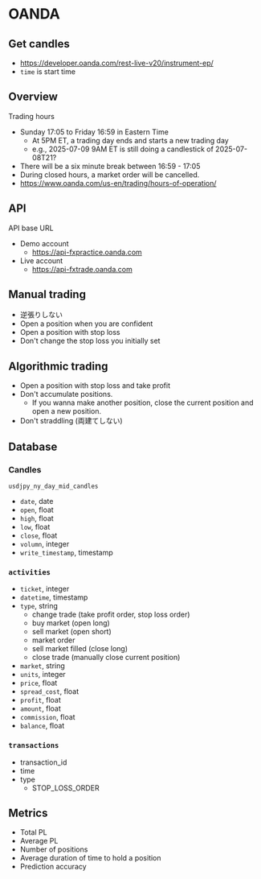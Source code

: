 # OANDA

## Get candles

- https://developer.oanda.com/rest-live-v20/instrument-ep/
- `time` is start time

## Overview

Trading hours
- Sunday 17:05 to Friday 16:59 in Eastern Time
  - At 5PM ET, a trading day ends and starts a new trading day
  - e.g., 2025-07-09 9AM ET is still doing a candlestick of 2025-07-08T21?
- There will be a six minute break between 16:59 - 17:05
- During closed hours, a market order will be cancelled.
- https://www.oanda.com/us-en/trading/hours-of-operation/

## API

API base URL
- Demo account
  - https://api-fxpractice.oanda.com
- Live account
  - https://api-fxtrade.oanda.com

## Manual trading

- 逆張りしない
- Open a position when you are confident
- Open a position with stop loss
- Don't change the stop loss you initially set

## Algorithmic trading

- Open a position with stop loss and take profit
- Don't accumulate positions.
  - If you wanna make another position, close the current position and open a new position.
- Don't straddling (両建てしない)

## Database

### Candles

`usdjpy_ny_day_mid_candles`
- `date`, date
- `open`, float
- `high`, float
- `low`, float
- `close`, float
- `volumn`, integer
- `write_timestamp`, timestamp

### `activities`
- `ticket`, integer
- `datetime`, timestamp
- `type`, string
  - change trade (take profit order, stop loss order)
  - buy market (open long)
  - sell market (open short)
  - market order
  - sell market filled (close long)
  - close trade (manually close current position)
- `market`, string
- `units`, integer
- `price`, float
- `spread_cost`, float
- `profit`, float
- `amount`, float
- `commission`, float
- `balance`, float

### `transactions`
- transaction_id
- time
- type
  - STOP_LOSS_ORDER

## Metrics

- Total PL
- Average PL
- Number of positions
- Average duration of time to hold a position
- Prediction accuracy